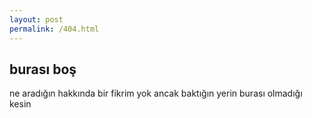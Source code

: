 ```yaml
---
layout: post
permalink: /404.html
---
```


## burası boş

ne aradığın hakkında bir fikrim yok ancak baktığın yerin burası olmadığı kesin